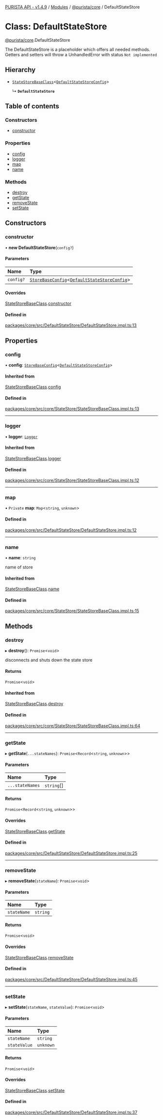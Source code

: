 [PURISTA API - v1.4.9](../README.md) / [Modules](../modules.md) / [@purista/core](../modules/purista_core.md) / DefaultStateStore

# Class: DefaultStateStore

[@purista/core](../modules/purista_core.md).DefaultStateStore

The DefaultStateStore is a placeholder which offers all needed methods.
Getters and setters will throw a UnhandledError with status `Not implemented`

## Hierarchy

- [`StateStoreBaseClass`](purista_core.StateStoreBaseClass.md)<[`DefaultStateStoreConfig`](../modules/purista_core.md#defaultstatestoreconfig)\>

  ↳ **`DefaultStateStore`**

## Table of contents

### Constructors

- [constructor](purista_core.DefaultStateStore.md#constructor)

### Properties

- [config](purista_core.DefaultStateStore.md#config)
- [logger](purista_core.DefaultStateStore.md#logger)
- [map](purista_core.DefaultStateStore.md#map)
- [name](purista_core.DefaultStateStore.md#name)

### Methods

- [destroy](purista_core.DefaultStateStore.md#destroy)
- [getState](purista_core.DefaultStateStore.md#getstate)
- [removeState](purista_core.DefaultStateStore.md#removestate)
- [setState](purista_core.DefaultStateStore.md#setstate)

## Constructors

### constructor

• **new DefaultStateStore**(`config?`)

#### Parameters

| Name | Type |
| :------ | :------ |
| `config?` | [`StoreBaseConfig`](../modules/purista_core.md#storebaseconfig)<[`DefaultStateStoreConfig`](../modules/purista_core.md#defaultstatestoreconfig)\> |

#### Overrides

[StateStoreBaseClass](purista_core.StateStoreBaseClass.md).[constructor](purista_core.StateStoreBaseClass.md#constructor)

#### Defined in

[packages/core/src/DefaultStateStore/DefaultStateStore.impl.ts:13](https://github.com/sebastianwessel/purista/blob/8c66693/packages/core/src/DefaultStateStore/DefaultStateStore.impl.ts#L13)

## Properties

### config

• **config**: [`StoreBaseConfig`](../modules/purista_core.md#storebaseconfig)<[`DefaultStateStoreConfig`](../modules/purista_core.md#defaultstatestoreconfig)\>

#### Inherited from

[StateStoreBaseClass](purista_core.StateStoreBaseClass.md).[config](purista_core.StateStoreBaseClass.md#config)

#### Defined in

[packages/core/src/core/StateStore/StateStoreBaseClass.impl.ts:13](https://github.com/sebastianwessel/purista/blob/8c66693/packages/core/src/core/StateStore/StateStoreBaseClass.impl.ts#L13)

___

### logger

• **logger**: [`Logger`](purista_core.Logger.md)

#### Inherited from

[StateStoreBaseClass](purista_core.StateStoreBaseClass.md).[logger](purista_core.StateStoreBaseClass.md#logger)

#### Defined in

[packages/core/src/core/StateStore/StateStoreBaseClass.impl.ts:12](https://github.com/sebastianwessel/purista/blob/8c66693/packages/core/src/core/StateStore/StateStoreBaseClass.impl.ts#L12)

___

### map

• `Private` **map**: `Map`<`string`, `unknown`\>

#### Defined in

[packages/core/src/DefaultStateStore/DefaultStateStore.impl.ts:12](https://github.com/sebastianwessel/purista/blob/8c66693/packages/core/src/DefaultStateStore/DefaultStateStore.impl.ts#L12)

___

### name

• **name**: `string`

name of store

#### Inherited from

[StateStoreBaseClass](purista_core.StateStoreBaseClass.md).[name](purista_core.StateStoreBaseClass.md#name)

#### Defined in

[packages/core/src/core/StateStore/StateStoreBaseClass.impl.ts:15](https://github.com/sebastianwessel/purista/blob/8c66693/packages/core/src/core/StateStore/StateStoreBaseClass.impl.ts#L15)

## Methods

### destroy

▸ **destroy**(): `Promise`<`void`\>

disconnects and shuts down the state store

#### Returns

`Promise`<`void`\>

#### Inherited from

[StateStoreBaseClass](purista_core.StateStoreBaseClass.md).[destroy](purista_core.StateStoreBaseClass.md#destroy)

#### Defined in

[packages/core/src/core/StateStore/StateStoreBaseClass.impl.ts:64](https://github.com/sebastianwessel/purista/blob/8c66693/packages/core/src/core/StateStore/StateStoreBaseClass.impl.ts#L64)

___

### getState

▸ **getState**(`...stateNames`): `Promise`<`Record`<`string`, `unknown`\>\>

#### Parameters

| Name | Type |
| :------ | :------ |
| `...stateNames` | `string`[] |

#### Returns

`Promise`<`Record`<`string`, `unknown`\>\>

#### Overrides

[StateStoreBaseClass](purista_core.StateStoreBaseClass.md).[getState](purista_core.StateStoreBaseClass.md#getstate)

#### Defined in

[packages/core/src/DefaultStateStore/DefaultStateStore.impl.ts:25](https://github.com/sebastianwessel/purista/blob/8c66693/packages/core/src/DefaultStateStore/DefaultStateStore.impl.ts#L25)

___

### removeState

▸ **removeState**(`stateName`): `Promise`<`void`\>

#### Parameters

| Name | Type |
| :------ | :------ |
| `stateName` | `string` |

#### Returns

`Promise`<`void`\>

#### Overrides

[StateStoreBaseClass](purista_core.StateStoreBaseClass.md).[removeState](purista_core.StateStoreBaseClass.md#removestate)

#### Defined in

[packages/core/src/DefaultStateStore/DefaultStateStore.impl.ts:45](https://github.com/sebastianwessel/purista/blob/8c66693/packages/core/src/DefaultStateStore/DefaultStateStore.impl.ts#L45)

___

### setState

▸ **setState**(`stateName`, `stateValue`): `Promise`<`void`\>

#### Parameters

| Name | Type |
| :------ | :------ |
| `stateName` | `string` |
| `stateValue` | `unknown` |

#### Returns

`Promise`<`void`\>

#### Overrides

[StateStoreBaseClass](purista_core.StateStoreBaseClass.md).[setState](purista_core.StateStoreBaseClass.md#setstate)

#### Defined in

[packages/core/src/DefaultStateStore/DefaultStateStore.impl.ts:37](https://github.com/sebastianwessel/purista/blob/8c66693/packages/core/src/DefaultStateStore/DefaultStateStore.impl.ts#L37)
